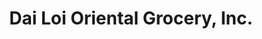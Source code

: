 ---
title: "Dai Loi Oriental Grocery, Inc."
url: /minneapolis/dai-loi-oriental-grocery-inc/
shop: Supermarkt
---